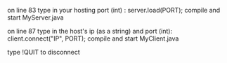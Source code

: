 on line 83 type in your hosting port (int) :  server.load(PORT);
compile and start MyServer.java

on line 87 type in the host's ip (as a string) and port (int): client.connect("IP", PORT);
compile and start MyClient.java

type !QUIT to disconnect
